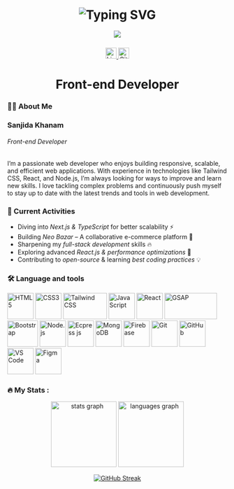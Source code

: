 <h1 align="center">
  <img src="https://readme-typing-svg.demolab.com?font=Fira+Code&weight=500&size=36&duration=6000&pause=500&color=69247C&center=true&vCenter=true&width=620&lines=Hi%2C+I'm+Sanjida+Khanam+%F0%9F%91%8B;Web+Developer" alt="Typing SVG" />
</h1> 
  
<div align="center">  
  <img src="https://i.imgur.com/sr5Z1Zm.png" />  
</div>  
   
###       

<div align="center">
  <a href="https://www.linkedin.com/in/sanjida-khanam-ice" target="_blank">
    <img src="https://img.shields.io/static/v1?message=LinkedIn&logo=linkedin&label=&color=0077B5&logoColor=white&labelColor=&style=for-the-badge" height="25" alt="LinkedIn logo" />
  </a> 
  
  <a href="https://github.com/Sanjida-Khanam778" target="_blank">
    <img src="https://img.shields.io/static/v1?message=GitHub&logo=github&label=&color=181717&logoColor=white&labelColor=&style=for-the-badge" height="25" alt="GitHub logo" />
  </a>
</div>

### 

<h1 align="center">Front-end Developer </h1>

###

<h3 align="left">👩‍💻  About Me  </h3>

###

<p align="left">
<h3 align="left">Sanjida Khanam</h3>
<h6 align="left">
Front-end Developer</h6>

I’m a passionate web developer who enjoys building responsive, scalable, and efficient web applications. With experience in technologies like Tailwind CSS, React, and Node.js, I’m always looking for ways to improve and learn new skills. I love tackling complex problems and continuously push myself to stay up to date with the latest trends and tools in web development. 
</p>

### 🚀 Current Activities  
- Diving into *Next.js & TypeScript* for better scalability ⚡  
- Building *Neo Bazar* – A collaborative e-commerce platform 🛒  
- Sharpening my *full-stack development* skills 🔥  
- Exploring advanced *React.js & performance optimizations* 🚀  
- Contributing to *open-source* & learning *best coding practices* 💡
  
###

<h3 align="left">🛠 Language and tools</h3>

<p align="left"> 
  <img src="https://cdn.jsdelivr.net/gh/devicons/devicon/icons/html5/html5-original.svg" alt="HTML5" width="60" height="60"/>
  <img src="https://cdn.jsdelivr.net/gh/devicons/devicon/icons/css3/css3-original.svg" alt="CSS3" width="60" height="60"/>
  <img src="https://upload.wikimedia.org/wikipedia/commons/thumb/d/d5/Tailwind_CSS_Logo.svg/2560px-Tailwind_CSS_Logo.svg.png" alt="Tailwind CSS" width="100" height="60"/>
  <img src="https://cdn.jsdelivr.net/gh/devicons/devicon/icons/javascript/javascript-original.svg" alt="JavaScript" width="60" height="60"/>
  <img src="https://cdn.jsdelivr.net/gh/devicons/devicon/icons/react/react-original.svg" alt="React" width="60" height="60"/>
  <img src="https://static.wikia.nocookie.net/logopedia/images/a/a5/GSAP_2023.svg/revision/latest/scale-to-width-down/300?cb=20231024190052" alt="GSAP" width="120" height="60"/>
  <img src="https://upload.wikimedia.org/wikipedia/commons/thumb/b/b2/Bootstrap_logo.svg/2560px-Bootstrap_logo.svg.png" alt="Bootstrap" width="70" height="60"/>
  <img src="https://cdn.jsdelivr.net/gh/devicons/devicon/icons/nodejs/nodejs-original.svg" alt="Node.js" width="60" height="60"/>
  <img src="https://i.imgur.com/jX0Q8an.png" alt="Ecpress js" width="60" height="60"/>
  <img src="https://cdn.jsdelivr.net/gh/devicons/devicon/icons/mongodb/mongodb-original.svg" alt="MongoDB" width="60" height="60"/>
  <img src="https://cdn.jsdelivr.net/gh/devicons/devicon/icons/firebase/firebase-plain.svg" alt="Firebase" width="60" height="60"/>
  <img src="https://cdn.jsdelivr.net/gh/devicons/devicon/icons/git/git-original.svg" alt="Git" width="60" height="60"/>
  <img src="https://i.imgur.com/qVRcYIC.png" alt="GitHub" width="60" height="60"/>
  <img src="https://cdn.jsdelivr.net/gh/devicons/devicon/icons/vscode/vscode-original.svg" alt="VS Code" width="60" height="60"/>
  <img src="https://cdn.jsdelivr.net/gh/devicons/devicon/icons/figma/figma-original.svg" alt="Figma" width="60" height="60"/>
</p>

<h3 align="left">🔥   My Stats : </h3>

<div align="center">
  <img src="https://github-readme-stats.vercel.app/api?username=sanjida-khanam778&hide_title=false&hide_rank=false&show_icons=true&include_all_commits=true&count_private=true&disable_animations=false&theme=dracula&locale=en&hide_border=false&order=1" height="150" alt="stats graph"  />
  <img src="https://github-readme-stats.vercel.app/api/top-langs?username=sanjida-khanam778&locale=en&hide_title=false&layout=compact&card_width=320&langs_count=5&theme=dracula&hide_border=false&order=2" height="150" alt="languages graph"  />
</div>
<p align="center">
  <a href="https://github.com/Sanjida-Khanam778">
  <img src="https://streak-stats.demolab.com?user=Sanjida-Khanam778&theme=radical" alt="GitHub Streak" />
</a>
</p>

###
